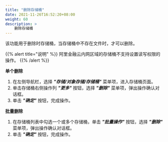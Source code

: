 ```yaml
---
title: "删除存储桶"
date: 2021-11-26T16:52:20+08:00
weight: 60
description: >
    删除存储桶
---
```


该功能用于删除时存储桶，当存储桶中不存在文件时，才可以删除。

{{% alert title="说明" %}}
阿里金融云内网区域的存储桶不支持设置读写权限的操作。
{{% /alert %}}

**单个删除**

1. 在左侧导航栏，选择 **_"存储/对象存储/存储桶"_** 菜单项，进入存储桶页面。
2. 单击存储桶右侧操作列 **_"更多"_** 按钮，选择 **_"删除"_** 菜单项，弹出操作确认对话框。
2. 单击 **_"确定"_** 按钮，完成操作。

**批量删除**

1. 在存储桶列表中勾选一个或多个存储桶，单击 **_"批量操作"_** 按钮，选择 **_"删除"_** 菜单项，弹出操作确认对话框。
2. 单击 **_"确定"_** 按钮，完成操作。